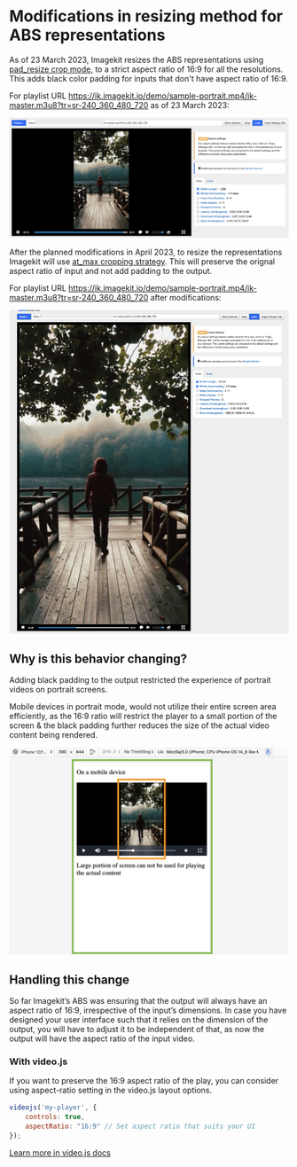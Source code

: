 # Modifications in resizing method for ABS representations

As of 23 March 2023, Imagekit resizes the ABS representations using [pad_resize crop mode](../features/video-transformation/resize-crop-and-other-common-video-transformations.md#pad-resize-crop-strategy---cm-pad_resize), to a strict aspect ratio of 16:9 for all the resolutions. This adds black color padding for inputs that don't have aspect ratio of 16:9.

For playlist URL <https://ik.imagekit.io/demo/sample-portrait.mp4/ik-master.m3u8?tr=sr-240_360_480_720> as of 23 March 2023:

![ABS with black padding](../.gitbook/assets/screenshot-3-march-2023-abs-with-black-padding.png)

After the planned modifications in April 2023, to resize the representations Imagekit will use [at_max cropping strategy](../features/video-transformation/resize-crop-and-other-common-video-transformations.md#max-size-cropping-strategy---c-at_max). This will preserve the orignal aspect ratio of input and not add padding to the output.

For playlist URL <https://ik.imagekit.io/demo/sample-portrait.mp4/ik-master.m3u8?tr=sr-240_360_480_720> after modifications:

![ABS retains aspect ratio of original input](../.gitbook/assets/screenshot-3-march-2023-abs-retains-aspect-ratio-of-original-input.png)

## Why is this behavior changing?

Adding black padding to the output restricted the experience of portrait videos on portrait screens.

Mobile devices in portrait mode, would not utilize their entire screen area efficiently, as the 16:9 ratio will restrict the player to a small portion of the screen & the black padding further reduces the size of the actual video content being rendered.

![ABS retains aspect ratio of original input](../.gitbook/assets/screenshot-3-march-2023-potrait-screen-playing-potrait-video.png)

## Handling this change

So far Imagekit’s ABS was ensuring that the output will always have an aspect ratio of 16:9, irrespective of the input’s dimensions. In case you have designed your user interface such that it relies on the dimension of the output, you will have to adjust it to be independent of that, as now the output will have the aspect ratio of the input video.

### With video.js

If you want to preserve the 16:9 aspect ratio of the play, you can consider using aspect-ratio setting in the video.js layout options.

```javascript
videojs('my-player', {
    controls: true,
    aspectRatio: "16:9" // Set aspect ratio that suits your UI
});
```

[Learn more in video.js docs](https://videojs.com/guides/layout/#setting-aspect-ratio)
